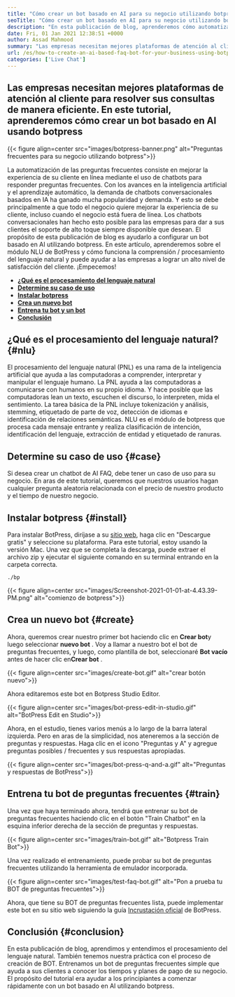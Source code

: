 ```yaml
---
title: "Cómo crear un bot basado en AI para su negocio utilizando botpress" 
seoTitle: "Cómo crear un bot basado en AI para su negocio utilizando botpress" 
description: "En esta publicación de blog, aprenderemos cómo automatizar las consultas de sus clientes utilizando un bot basado en AI utilizando botpress en su sitio web." 
date: Fri, 01 Jan 2021 12:38:51 +0000
author: Assad Mahmood
summary: "Las empresas necesitan mejores plataformas de atención al cliente para resolver eficientemente sus consultas. En este tutorial, aprenderemos cómo crear un bot basado en la IA usando botpress" 
url: /es/how-to-create-an-ai-based-faq-bot-for-your-business-using-botpress/
categories: ['Live Chat']
---
```


## Las empresas necesitan mejores plataformas de atención al cliente para resolver sus consultas de manera eficiente. En este tutorial, aprenderemos cómo crear un bot basado en AI usando botpress

{{< figure align=center src="images/botpress-banner.png" alt="Preguntas frecuentes para su negocio utilizando botpress">}}

La automatización de las preguntas frecuentes consiste en mejorar la experiencia de su cliente en línea mediante el uso de chatbots para responder preguntas frecuentes. Con los avances en la inteligencia artificial y el aprendizaje automático, la demanda de chatbots conversacionales basados ​​en IA ha ganado mucha popularidad y demanda. Y esto se debe principalmente a que todo el negocio quiere mejorar la experiencia de su cliente, incluso cuando el negocio está fuera de línea. Los chatbots conversacionales han hecho esto posible para las empresas para dar a sus clientes el soporte de alto toque siempre disponible que desean. El propósito de esta publicación de blog es ayudarlo a configurar un bot basado en AI utilizando botpress.
En este artículo, aprenderemos sobre el módulo NLU de BotPress y cómo funciona la comprensión / procesamiento del lenguaje natural y puede ayudar a las empresas a lograr un alto nivel de satisfacción del cliente. ¡Empecemos!
* **[¿Qué es el procesamiento del lenguaje natural][1]** 
* [ **Determine su caso de uso** ][2]
* [ **Instalar botpress** ][3]
* [ **Crea un nuevo bot** ][4]
* [ **Entrena tu bot y un bot** ][5]
* [ **Conclusión** ][6]

## ¿Qué es el procesamiento del lenguaje natural? {#nlu}

El procesamiento del lenguaje natural (PNL) es una rama de la inteligencia artificial que ayuda a las computadoras a comprender, interpretar y manipular el lenguaje humano. La PNL ayuda a las computadoras a comunicarse con humanos en su propio idioma. Y hace posible que las computadoras lean un texto, escuchen el discurso, lo interpreten, mida el sentimiento.
La tarea básica de la PNL incluye tokenización y análisis, stemming, etiquetado de parte de voz, detección de idiomas e identificación de relaciones semánticas.
NLU es el módulo de botpress que procesa cada mensaje entrante y realiza clasificación de intención, identificación del lenguaje, extracción de entidad y etiquetado de ranuras.

## Determine su caso de uso {#case}

Si desea crear un chatbot de AI FAQ, debe tener un caso de uso para su negocio. En aras de este tutorial, queremos que nuestros usuarios hagan cualquier pregunta aleatoria relacionada con el precio de nuestro producto y el tiempo de nuestro negocio.

## Instalar botpress {#install}

Para instalar BotPress, diríjase a su [sitio web][7], haga clic en "Descargue gratis" y seleccione su plataforma. Para este tutorial, estoy usando la versión Mac. Una vez que se completa la descarga, puede extraer el archivo zip y ejecutar el siguiente comando en su terminal entrando en la carpeta correcta.
```
./bp
```

{{< figure align=center src="images/Screenshot-2021-01-01-at-4.43.39-PM.png" alt="comienzo de botpress">}}


## Crea un nuevo bot {#create}

Ahora, queremos crear nuestro primer bot haciendo clic en **Crear bot**y luego seleccionar **nuevo bot** . Voy a llamar a nuestro bot el bot de preguntas frecuentes, y luego, como plantilla de bot, seleccionaré **Bot vacío** antes de hacer clic en**Crear bot** .

{{< figure align=center src="images/create-bot.gif" alt="crear botón nuevo">}}

Ahora editaremos este bot en Botpress Studio Editor.

{{< figure align=center src="images/bot-press-edit-in-studio.gif" alt="BotPress Edit en Studio">}}

Ahora, en el estudio, tienes varios menús a lo largo de la barra lateral izquierda. Pero en aras de la simplicidad, nos ateneremos a la sección de preguntas y respuestas.
Haga clic en el icono "Preguntas y A" y agregue preguntas posibles / frecuentes y sus respuestas apropiadas.

{{< figure align=center src="images/bot-press-q-and-a.gif" alt="Preguntas y respuestas de BotPress">}}


## Entrena tu bot de preguntas frecuentes {#train}

Una vez que haya terminado ahora, tendrá que entrenar su bot de preguntas frecuentes haciendo clic en el botón "Train Chatbot" en la esquina inferior derecha de la sección de preguntas y respuestas.

{{< figure align=center src="images/train-bot.gif" alt="Botpress Train Bot">}}

Una vez realizado el entrenamiento, puede probar su bot de preguntas frecuentes utilizando la herramienta de emulador incorporada.

{{< figure align=center src="images/test-faq-bot.gif" alt="Pon a prueba tu BOT de preguntas frecuentes">}}

Ahora, que tiene su BOT de preguntas frecuentes lista, puede implementar este bot en su sitio web siguiendo la guía [Incrustación oficial][8] de BotPress.

## Conclusión {#conclusion}

En esta publicación de blog, aprendimos y entendimos el procesamiento del lenguaje natural. También tenemos nuestra práctica con el proceso de creación de BOT. Entrenamos un bot de preguntas frecuentes simple que ayuda a sus clientes a conocer los tiempos y planes de pago de su negocio. El propósito del tutorial era ayudar a los principiantes a comenzar rápidamente con un bot basado en AI utilizando botpress.



[1]: #nlu
[2]: #case
[3]: #install
[4]: #create
[5]: #train
[6]: #conclusion
[7]: https://botpress.com/download
[8]: https://botpress.com/docs/channels/web
